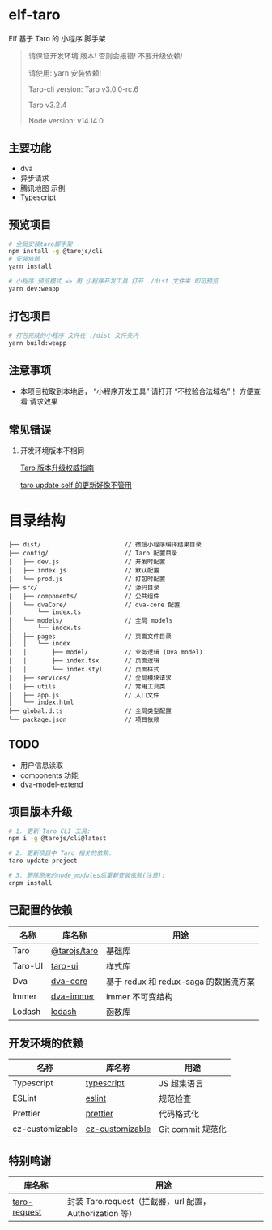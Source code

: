 # elf-taro

Elf 基于 Taro 的 小程序 脚手架

> 请保证开发环境 版本! 否则会报错! 不要升级依赖!
>
> 请使用: yarn 安装依赖!
>
> Taro-cli version: Taro v3.0.0-rc.6
>
> Taro v3.2.4
>
> Node version: v14.14.0

## 主要功能

- dva
- 异步请求
- 腾讯地图 示例
- Typescript

## 预览项目

```bash
# 全局安装taro脚手架
npm install -g @tarojs/cli
# 安装依赖
yarn install

# 小程序 预览模式 => 用 小程序开发工具 打开 ./dist 文件夹 即可预览
yarn dev:weapp
```

## 打包项目

```bash
# 打包完成的小程序 文件在 ./dist 文件夹内
yarn build:weapp
```

## 注意事项

- 本项目拉取到本地后， “小程序开发工具” 请打开 “不校验合法域名”！ 方便查看 请求效果

## 常见错误

1. 开发环境版本不相同

   [Taro 版本升级权威指南](https://aotu.io/notes/2020/08/31/taro-versions/index.html)

   [taro update self 的更新好像不管用](https://github.com/NervJS/taro/issues/297)

# 目录结构

    ├── dist/                       // 微信小程序编译结果目录
    ├── config/                     // Taro 配置目录
    │   ├── dev.js                  // 开发时配置
    │   ├── index.js                // 默认配置
    │   └── prod.js                 // 打包时配置
    ├── src/                        // 源码目录
    │   ├── components/             // 公共组件
    │   └── dvaCore/                // dva-core 配置
    │       └── index.ts
    │   └── models/                 // 全局 models
    │       └── index.ts
    │   ├── pages                   // 页面文件目录
    │   │   └── index
    │   │       ├── model/          // 业务逻辑 (Dva model)
    │   │       ├── index.tsx       // 页面逻辑
    │   │       └── index.styl      // 页面样式
    │   ├── services/               // 全局模块请求
    │   ├── utils                   // 常用工具类
    │   ├── app.js                  // 入口文件
    │   └── index.html
    ├── global.d.ts                 // 全局类型配置
    └── package.json                // 项目依赖

## TODO

- 用户信息读取
- components 功能
- dva-model-extend

## 项目版本升级

```bash
# 1. 更新 Taro CLI 工具:
npm i -g @tarojs/cli@latest

# 2. 更新项目中 Taro 相关的依赖:
taro update project

# 3. 删除原来的node_modules后重新安装依赖(注意):
cnpm install
```

## 已配置的依赖

| 名称    | 库名称                                                                   | 用途                                  |
| ------- | ------------------------------------------------------------------------ | ------------------------------------- |
| Taro    | [@tarojs/taro](https://taro-docs.jd.com/taro/docs/README/index.html)     | 基础库                                |
| Taro-UI | [taro-ui](https://taro-ui.jd.com/#/docs/introduction)                    | 样式库                                |
| Dva     | [dva-core](https://dvajs.com/guide/)                                     | 基于 redux 和 redux-saga 的数据流方案 |
| Immer   | [dva-immer](https://github.com/dvajs/dva/tree/master/packages/dva-immer) | immer 不可变结构                      |
| Lodash  | [lodash](https://lodash.com/docs/4.17.15)                                | 函数库                                |

## 开发环境的依赖

| 名称            | 库名称                                                           | 用途              |
| --------------- | ---------------------------------------------------------------- | ----------------- |
| Typescript      | [typescript](https://www.typescriptlang.org/docs)                | JS 超集语言       |
| ESLint          | [eslint](https://eslint.org/docs/user-guide/getting-started)     | 规范检查          |
| Prettier        | [prettier](https://prettier.io/docs/en/index.html)               | 代码格式化        |
| cz-customizable | [cz-customizable](https://www.npmjs.com/package/cz-customizable) | Git commit 规范化 |

## 特别鸣谢

| 库名称                                                   | 用途                                                    |
| -------------------------------------------------------- | ------------------------------------------------------- |
| [taro-request](https://github.com/TigerHee/taro-request) | 封装 Taro.request（拦截器，url 配置，Authorization 等） |
